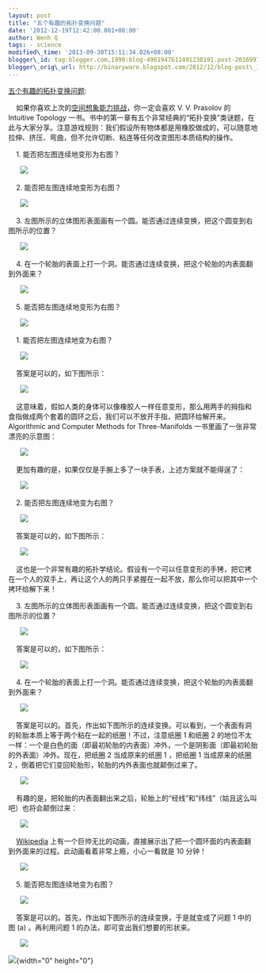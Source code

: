 ```yaml
--- 
layout: post 
title: "五个有趣的拓扑变换问题" 
date: '2012-12-19T12:42:00.001+08:00' 
author: Wenh Q
tags: - science
modified\_time: '2013-09-30T15:11:34.026+08:00' 
blogger\_id: tag:blogger.com,1999:blog-4961947611491238191.post-2016997224612900021
blogger\_orig\_url: http://binaryware.blogspot.com/2012/12/blog-post\_18.html
---
```

[五个有趣的拓扑变换问题](http://www.matrix67.com/blog/archives/5140):

    如果你喜欢上次的[空间想象能力挑战](http://www.matrix67.com/blog/archives/5077)，你一定会喜欢
V. V. Prasolov 的 Intuitive Topology
一书。书中的第一章有五个非常经典的“拓扑变换”类谜题，在此与大家分享。注意游戏规则：我们假设所有物体都是用橡胶做成的，可以随意地拉伸、挤压、弯曲，但不允许切断、粘连等任何改变图形本质结构的操作。

    1. 能否把左图连续地变形为右图？

      ![](http://www.matrix67.com/blogimage_2012/201212181.png)





    2. 能否把左图连续地变形为右图？

      ![](http://www.matrix67.com/blogimage_2012/201212182.png)





    3.
左图所示的立体图形表面画有一个圆。能否通过连续变换，把这个圆变到右图所示的位置？

      ![](http://www.matrix67.com/blogimage_2012/201212183.png)





    4.
在一个轮胎的表面上打一个洞。能否通过连续变换，把这个轮胎的内表面翻到外面来？

      ![](http://www.matrix67.com/blogimage_2012/201212184.png)





    5. 能否把左图连续地变形为右图？

      ![](http://www.matrix67.com/blogimage_2012/201212185.png)





















































    1. 能否把左图连续地变为右图？

      ![](http://www.matrix67.com/blogimage_2012/201212181.png)





    答案是可以的，如下图所示：

      ![](http://www.matrix67.com/blogimage_2012/201212186.png)





    这意味着，假如人类的身体可以像橡胶人一样任意变形，那么用两手的拇指和食指做成两个套着的圆环之后，我们可以不放开手指，把圆环给解开来。
Algorithmic and Computer Methods for Three-Manifolds
一书里画了一张非常漂亮的示意图：

      ![](http://www.matrix67.com/blogimage_2012/201212187a.png)





    更加有趣的是，如果仅仅是手腕上多了一块手表，上述方案就不能得逞了：

      ![](http://www.matrix67.com/blogimage_2012/201212187b.png)





    2. 能否把左图连续地变为右图？

      ![](http://www.matrix67.com/blogimage_2012/201212182.png)





    答案是可以的，如下图所示：

      ![](http://www.matrix67.com/blogimage_2012/201212188.png)





    这也是一个非常有趣的拓扑学结论。假设有一个可以任意变形的手铐，把它拷在一个人的双手上，再让这个人的两只手紧握在一起不放，那么你可以把其中一个拷环给解下来！





    3.
左图所示的立体图形表面画有一个圆。能否通过连续变换，把这个圆变到右图所示的位置？

      ![](http://www.matrix67.com/blogimage_2012/201212183.png)





    答案是可以的，如下图所示：

      ![](http://www.matrix67.com/blogimage_2012/201212189.png)





    4.
在一个轮胎的表面上打一个洞。能否通过连续变换，把这个轮胎的内表面翻到外面来？

      ![](http://www.matrix67.com/blogimage_2012/201212184.png)





    答案是可以的。首先，作出如下图所示的连续变换。可以看到，一个表面有洞的轮胎本质上等于两个粘在一起的纸圈！不过，注意纸圈
1 和纸圈 2
的地位不太一样：一个是白色的面（即最初轮胎的内表面）冲外，一个是阴影面（即最初轮胎的外表面）冲外。现在，把纸圈
2 当成原来的纸圈 1 ，把纸圈 1 当成原来的纸圈 2
，倒着把它们变回轮胎形，轮胎的内外表面也就颠倒过来了。

      ![](http://www.matrix67.com/blogimage_2012/2012121810.png)





    有趣的是，把轮胎的内表面翻出来之后，轮胎上的“经线”和“纬线”（姑且这么叫吧）也将会颠倒过来：

      ![](http://www.matrix67.com/blogimage_2012/2012121811.png)





    [Wikipedia](http://en.wikipedia.org/wiki/File:Inside-out_torus_(animated,_small).gif)
上有一个巨帅无比的动画，直接展示出了把一个圆环面的内表面翻到外面来的过程。此动画看着非常上瘾，小心一看就是
10 分钟！

      ![](http://www.matrix67.com/blogimage_2012/2012121812.gif)





    5. 能否把左图连续地变为右图？

      ![](http://www.matrix67.com/blogimage_2012/201212185.png)





    答案是可以的。首先，作出如下图所示的连续变换，于是就变成了问题 1
中的图 (a) 。再利用问题 1 的办法，即可变出我们想要的形状来。

      ![](http://www.matrix67.com/blogimage_2012/2012121813.png)

![](http://www1.feedsky.com/t1/702149055/matrix67/feedsky/s.gif?r=http://www.matrix67.com/blog/archives/5140){width="0"
height="0"}
